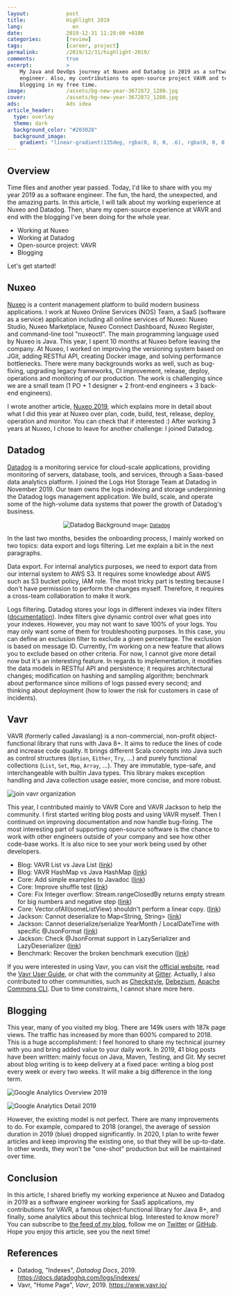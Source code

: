 ```yaml
---
layout:            post
title:             Highlight 2019
lang:                en
date:              2019-12-31 11:28:00 +0100
categories:        [review]
tags:              [career, project]
permalink:         /2019/12/31/highlight-2019/
comments:          true
excerpt:           >
    My Java and DevOps journey at Nuxeo and Datadog in 2019 as a software
    engineer. Also, my contributions to open-source project VAVR and technical
    blogging in my free time.
image:             /assets/bg-new-year-3672872_1280.jpg
cover:             /assets/bg-new-year-3672872_1280.jpg
ads:               Ads idea
article_header:
  type: overlay
  theme: dark
  background_color: "#203028"
  background_image:
    gradient: "linear-gradient(135deg, rgba(0, 0, 0, .6), rgba(0, 0, 0, .4))"
---
```


## Overview

Time flies and another year passed. Today, I'd like to share with you my year
2019 as a software engineer. The fun, the hard, the unexpected, and the amazing
parts. In this article, I will talk about my working experience at Nuxeo and
Datadog. Then, share my open-source experience at VAVR and end with the blogging
I've been doing for the whole year.

- Working at Nuxeo
- Working at Datadog
- Open-source project: VAVR
- Blogging

Let's get started!

## Nuxeo

[Nuxeo](https://www.nuxeo.com) is a content management platform to build modern
business applications. I work at Nuxeo Online Services (NOS) Team, a SaaS
(software as a service) application including all online services of Nuxeo:
Nuxeo Studio, Nuxeo Marketplace, Nuxeo Connect Dashboard, Nuxeo Register, and
command-line tool "nuxeoctl". The main programming language used by Nuxeo is
Java. This year, I spent 10 months at Nuxeo before leaving the company.
At Nuxeo, I worked on improving the versioning system based on JGit, adding RESTful
API, creating Docker image, and solving performance bottlenecks. There were many
backgrounds works as well, such as bug-fixing, upgrading legacy frameworks,
CI improvement, release, deploy, operations and monitoring of our production.
The work is challenging since we are a small team (1 PO + 1
designer + 2 front-end engineers + 3 back-end engineers).

I wrote another article, [Nuxeo 2019](/2019/10/07/nuxeo-2019/), which explains
more in detail about what I did this year at Nuxeo over plan, code, build,
test, release, deploy, operation and monitor. You can check that if interested :)
After working 3 years at Nuxeo, I chose to leave for another challenge: I joined
Datadog.

## Datadog

[Datadog](https://www.datadoghq.com/) is a monitoring service for cloud-scale applications, providing
monitoring of servers, database, tools, and services, through a Saas-based data
analytics platform. I joined the Logs Hot Storage Team at Datadog in November 2019. 
Our team owns the logs indexing and storage underpinning the Datadog logs
management application. We build, scale, and operate some of the high-volume
data systems that power the growth of Datadog's business.

<p align="center">
  <img src="/assets/logo-datadog-background.png"
       alt="Datadog Background"
       style="max-width: 50%" />
  <small>Image: <a href="https://www.datadoghq.com/about/press/resources/">Datadog</a></small>
</p>

In the last two months, besides the onboarding process, I mainly worked on two
topics: data export and logs filtering. Let me explain a bit in the next paragraphs.

Data export. For internal analytics purposes, we need to export data from our
internal system to AWS S3.
It requires some knowledge about AWS such as S3 bucket policy, IAM role. The most
tricky part is testing because I don't have permission to perform the
changes myself. Therefore, it requires a cross-team collaboration to make it
work. 

Logs filtering. Datadog stores your logs in different indexes via index filters
([documentation](https://docs.datadoghq.com/logs/indexes/)). Index filters give
dynamic control over what goes into your indexes. However, you may not want to
save 100% of your logs. You may only want some of them for troubleshooting
purposes. In this case, you can define an exclusion filter to exclude a given
percentage. The exclusion is based on message ID. Currently, I'm working
on a new feature that allows you to exclude based on other criteria. For now,
I cannot give more detail now but it's an interesting feature. In regards to
implementation, it modifies the data models in RESTful API and persistence;
it requires architectural changes; modification on hashing and sampling
algorithm; benchmark about performance since millions of logs passed every
second; and thinking about deployment (how to lower the risk for customers in
case of incidents).

## Vavr

VAVR (formerly called Javaslang) is a non-commercial, non-profit
object-functional library that runs with Java 8+. It aims to reduce the lines of
code and increase code quality. It brings different Scala concepts into Java such
as control structures (`Option`, `Either`, `Try`, ...) and purely functional
collections (`List`, `Set`, `Map`, `Array`, ...). They are immutable,
type-safe, and interchangeable with builtin Java types. This library makes
exception handling and Java collection usage easier, more concise, and more
robust.

<img src="/assets/20191231-join-vavr.png"
     alt="join vavr organization" />

This year, I contributed mainly to VAVR Core and VAVR Jackson to help the
community. I first started writing blog posts and using VAVR myself. Then I
continued on improving documentation and now handle bug-fixing. The most
interesting part of supporting open-source software is the chance to work with
other engineers outside of your company and see how other code-base works. It is
also nice to see your work being used by other developers.

- Blog: VAVR List vs Java List ([link](/2019/02/13/vavr-list-vs-java-list/))
- Blog: VAVR HashMap vs Java HashMap ([link](/2019/01/15/vavr-hashmap-vs-java-hashmap/))
- Core: Add simple examples to Javadoc
  ([link](https://github.com/vavr-io/vavr/issues/2458))
- Core: Improve shuffle test
  ([link](https://github.com/vavr-io/vavr/issues/2453))
- Core: Fix Integer overflow: Stream.rangeClosedBy returns empty stream for big
  numbers and negative step
  ([link](https://github.com/vavr-io/vavr/issues/2263))
- Core: Vector.ofAll(someListView) shouldn't perform a linear copy.
  ([link](https://github.com/vavr-io/vavr/issues/2516))
- Jackson: Cannot deserialize to Map\<String, String\>
  ([link](https://github.com/vavr-io/vavr-jackson/issues/138))
- Jackson: Cannot deserialize/serialize YearMonth / LocalDateTime with specific
  @JsonFormat ([link](https://github.com/vavr-io/vavr-jackson/issues/141))
- Jackson: Check @JsonFormat support in LazySerializer and LazyDeserializer
  ([link](https://github.com/vavr-io/vavr-jackson/issues/145))
- Benchmark: Recover the broken benchmark execution
  ([link](https://github.com/vavr-io/vavr-benchmark/issues/1))

If you were interested in using Vavr, you can visit the [official
website](https://www.vavr.io/), read the [Vavr User
Guide](https://www.vavr.io/vavr-docs/), or chat with the community at
[Gitter](https://gitter.im/vavr-io/vavr).
Actually, I also contributed to other communities, such as
[Checkstyle](https://github.com/checkstyle/checkstyle/commits?author=mincong-h),
[Debezium](https://github.com/debezium/debezium/commits?author=mincong-h),
[Apache Commons
CLI](https://github.com/apache/commons-cli/commits?author=mincong-h). Due
to time constraints, I cannot share more here.

## Blogging

This year, many of you visited my blog. There are 149k users with 187k
page views. The traffic has increased by more than 600% compared to 2018. This is a
huge accomplishment: I feel honored to share my technical journey with you
and bring added value to your daily work. In 2019, 41 blog posts have been
written: mainly focus on Java, Maven, Testing, and Git. My secret about blog
writing is to keep delivery at a fixed pace: writing a blog post
every week or every two weeks. It will make a big difference in the long term.

<img src="/assets/20191231-ga-overview.png"
     alt="Google Analytics Overview 2019" />

<img src="/assets/20191231-ga-detail.png"
     alt="Google Analytics Detail 2019" />

However, the existing model is not perfect. There are many improvements to do.
For example, compared to 2018 (orange), the average of session duration in
2019 (blue) dropped significantly. In 2020, I plan to write fewer articles and
keep improving the existing one, so that they will be up-to-date. In other
words, they won't be "one-shot" production but will be maintained over time.

## Conclusion

In this article, I shared briefly my working experience at Nuxeo and Datadog in 2019
as a software engineer working for SaaS applications,
my contributions for VAVR, a famous object-functional library for Java 8+, and
finally, some analytics about this technical blog. Interested to know more?
You can subscribe to [the feed of my blog](/feed.xml), follow me
on [Twitter](https://twitter.com/mincong_h) or
[GitHub](https://github.com/mincong-h/). Hope you enjoy this article, see you the next time!

## References

- Datadog, "Indexes", _Datadog Docs_, 2019.
  <https://docs.datadoghq.com/logs/indexes/>
- Vavr, "Home Page", _Vavr_, 2019.
  <https://www.vavr.io/>
